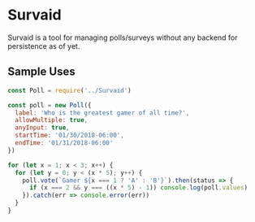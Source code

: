 # Survaid

Survaid is a tool for managing polls/surveys without any backend for persistence as of yet.

## Sample Uses

```javascript
const Poll = require('../Survaid')

const poll = new Poll({
  label: 'Who is the greatest gamer of all time?',
  allowMultiple: true,
  anyInput: true,
  startTime: '01/30/2018-06:00',
  endTime: '01/31/2018-06:00'
})

for (let x = 1; x < 3; x++) {
  for (let y = 0; y < (x * 5); y++) {
    poll.vote(`Gamer ${x === 1 ? 'A' : 'B'}`).then(status => {
      if (x === 2 && y === ((x * 5) - 1)) console.log(poll.values)
    }).catch(err => console.error(err))
  }
}
```
